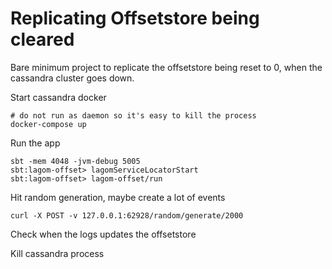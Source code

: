 # Replicating Offsetstore being cleared

Bare minimum project to replicate the offsetstore being reset to 0, when the cassandra cluster goes down.

Start cassandra docker
```
# do not run as daemon so it's easy to kill the process
docker-compose up
```

Run the app
```
sbt -mem 4048 -jvm-debug 5005
sbt:lagom-offset> lagomServiceLocatorStart
sbt:lagom-offset> lagom-offset/run 
```

Hit random generation, maybe create a lot of events
```
curl -X POST -v 127.0.0.1:62928/random/generate/2000
```

Check when the logs updates the offsetstore

Kill cassandra process